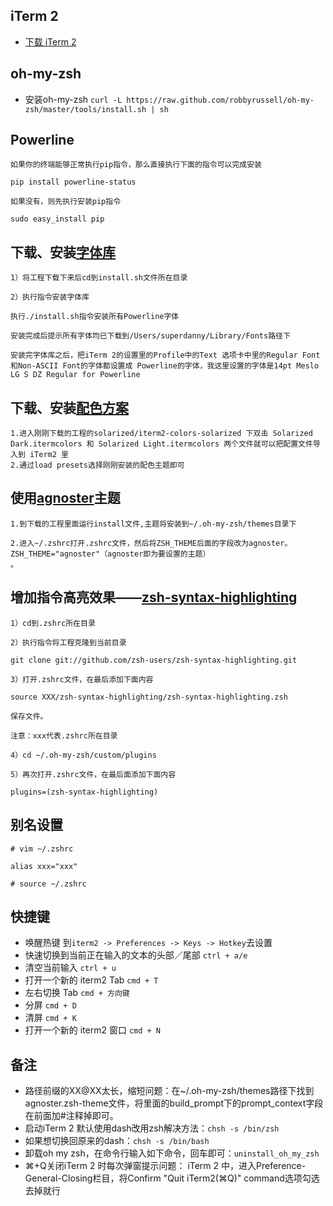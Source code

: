 ## iTerm 2
- [下载 iTerm 2](https://www.iterm2.com/)

## oh-my-zsh
- 安装oh-my-zsh `curl -L https://raw.github.com/robbyrussell/oh-my-zsh/master/tools/install.sh | sh`

## Powerline
```
如果你的终端能够正常执行pip指令，那么直接执行下面的指令可以完成安装

pip install powerline-status

如果没有，则先执行安装pip指令

sudo easy_install pip
```
## 下载、安装[字体库](https://github.com/powerline/fonts)
```
1）将工程下载下来后cd到install.sh文件所在目录

2）执行指令安装字体库

执行./install.sh指令安装所有Powerline字体

安装完成后提示所有字体均已下载到/Users/superdanny/Library/Fonts路径下

安装完字体库之后，把iTerm 2的设置里的Profile中的Text 选项卡中里的Regular Font和Non-ASCII Font的字体都设置成 Powerline的字体，我这里设置的字体是14pt Meslo LG S DZ Regular for Powerline
```
## 下载、安装[配色方案](https://github.com/altercation/solarized)
```
1.进入刚刚下载的工程的solarized/iterm2-colors-solarized 下双击 Solarized Dark.itermcolors 和 Solarized Light.itermcolors 两个文件就可以把配置文件导入到 iTerm2 里
2.通过load presets选择刚刚安装的配色主题即可
```

## 使用[agnoster](https://note.youdao.com/)主题

```
1.到下载的工程里面运行install文件,主题将安装到~/.oh-my-zsh/themes目录下

2.进入~/.zshrc打开.zshrc文件，然后将ZSH_THEME后面的字段改为agnoster。ZSH_THEME="agnoster"（agnoster即为要设置的主题）
。
```

## 增加指令高亮效果——[zsh-syntax-highlighting](https://github.com/zsh-users/zsh-syntax-highlighting)
```
1）cd到.zshrc所在目录

2）执行指令将工程克隆到当前目录

git clone git://github.com/zsh-users/zsh-syntax-highlighting.git

3）打开.zshrc文件，在最后添加下面内容

source XXX/zsh-syntax-highlighting/zsh-syntax-highlighting.zsh

保存文件。

注意：xxx代表.zshrc所在目录

4）cd ~/.oh-my-zsh/custom/plugins

5）再次打开.zshrc文件，在最后面添加下面内容

plugins=(zsh-syntax-highlighting)

```
## 别名设置
```
# vim ~/.zshrc

alias xxx="xxx"

# source ~/.zshrc
```


## 快捷键

- 唤醒热键 到`iterm2 -> Preferences -> Keys -> Hotkey`去设置
-  快速切换到当前正在输入的文本的头部／尾部 `ctrl + a/e`
-  清空当前输入 `ctrl + u`
-  打开一个新的 iterm2 Tab `cmd + T`
-  左右切换 Tab `cmd + 方向键`
-  分屏 `cmd + D`
-  清屏 `cmd + K`
-  打开一个新的 iterm2 窗口 `cmd + N`

## 备注
- 路径前缀的XX@XX太长，缩短问题：在~/.oh-my-zsh/themes路径下找到agnoster.zsh-theme文件，将里面的build_prompt下的prompt_context字段在前面加#注释掉即可。
- 启动iTerm 2 默认使用dash改用zsh解决方法：`chsh -s /bin/zsh`
- 如果想切换回原来的dash：`chsh -s /bin/bash`
- 卸载oh my zsh，在命令行输入如下命令，回车即可：`uninstall_oh_my_zsh`
- ⌘+Q关闭iTerm 2 时每次弹窗提示问题：
iTerm 2 中，进入Preference-General-Closing栏目，将Confirm "Quit iTerm2(⌘Q)" command选项勾选去掉就行

